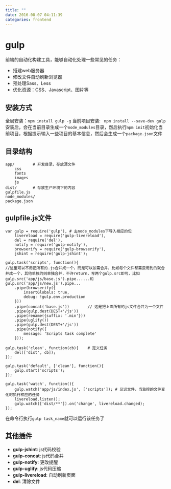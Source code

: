 ```yaml
---
title: ""
date: 2016-08-07 04:11:39
categories: frontend
---
```

# gulp
前端的自动化构建工具，能够自动化处理一些常见的任务：

- 搭建web服务器
- 修改文件自动刷新浏览器
- 预处理Sass、Less
- 优化资源：CSS、Javascript、图片等

## 安装方式
全局安装：`npm install gulp -g`
当前项目安装: ` npm install --save-dev gulp`
安装后，会在当前目录生成一个`node_modules`目录，然后执行`npm init`初始化当前项目，根据提示输入一些项目的基本信息，然后会生成一个`package.json`文件


## 目录结构
	app/		# 开发目录，存放源文件
		css
		fonts
		images
		js
	dist/		# 存放生产环境下的内容
	gulpfile.js
	node_modules/
	package.json

## gulpfile.js文件

	var gulp = require('gulp'),	# 去node_modules下导入相应的包
		livereload = require('gulp-livereload'),
		del = require('del'),
		notify = require('gulp-notify'),
		browserify = require('gulp-browserify'),
		jshint = require('gulp-jshint');
	
	gulp.task('scripts', function(){
	//这里可以不用把所有的.js合并成一个，而是可以按需合并，比如每个文件都需要用到的就合并成一个，其他单独的则单独合并，不许return，写两个gulp.src即可，比如gulp.src('app/js/base.js').pipe......和gulp.src('app/js/new.js').pipe...
	    .pipe(browserify({
	        insertGlobals: true,
	        debug: !gulp.env.production
	    }))
	    .pipe(concat('base.js'))        // 这是把上面所有的js文件合并为一个文件
	    .pipe(gulp.dest(DEST+'/js'))
	    .pipe(rename({suffix: '.min'}))
	    .pipe(uglify())
	    .pipe(gulp.dest(DEST+'/js'))
	    .pipe(notify({
	        message: 'Scripts task complete'
	    }));
		
	gulp.task('clean', function(cb){	# 定义任务
		del(['dist', cb]);
	});
	
	gulp.task('default', ['clean'], function(){
		gulp.start('scripts');
	});
	
	gulp.task('watch', function(){
		gulp.watch('app/js/index.js', ['scripts']);	# 见识文件，当监控的文件变化时执行相应的任务
		livereload.listen();
		gulp.watch(['dist/**']).on('change', livereload.changed);
	});

在命令行执行`gulp task_name`就可以运行该任务了


## 其他插件
- **gulp-jshint**: js代码校验
- **gulp-concat**: js代码合并
- **gulp-notify**: 更改提醒
- **gulp-uglify**: js代码压缩
- **gulp-livereload**: 自动刷新页面
- **del**: 清除文件
